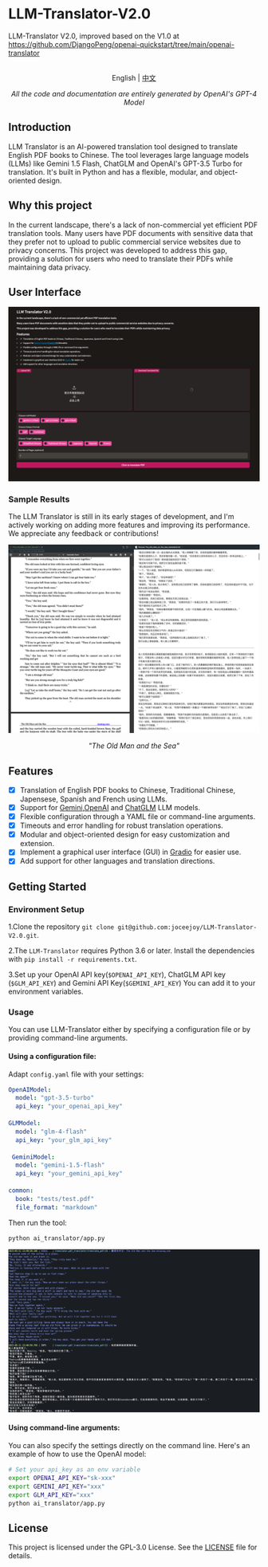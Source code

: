 # LLM-Translator-V2.0
LLM-Translator V2.0, improved based on the V1.0 at https://github.com/DjangoPeng/openai-quickstart/tree/main/openai-translator


<p align="center">
    <br> English | <a href="README-CN.md">中文</a>
</p>
<p align="center">
    <em>All the code and documentation are entirely generated by OpenAI's GPT-4 Model</em>
</p>


## Introduction

LLM Translator is an AI-powered translation tool designed to translate English PDF books to Chinese. The tool leverages large language models (LLMs) like Gemini 1.5 Flash, ChatGLM and OpenAI's GPT-3.5 Turbo for translation. It's built in Python and has a flexible, modular, and object-oriented design. 

## Why this project

In the current landscape, there's a lack of non-commercial yet efficient PDF translation tools. Many users have PDF documents with sensitive data that they prefer not to upload to public commercial service websites due to privacy concerns. This project was developed to address this gap, providing a solution for users who need to translate their PDFs while maintaining data privacy.

## User Interface

![User_Interface](images/ui.png)

### Sample Results

The LLM Translator is still in its early stages of development, and I'm actively working on adding more features and improving its performance. We appreciate any feedback or contributions!

![The_Old_Man_of_the_Sea](images/sample_image_0.png)

<p align="center">
    <em>"The Old Man and the Sea"</em>
</p>

## Features


- [X]  Translation of English PDF books to Chinese, Traditional Chinese, Japensese, Spanish and French using LLMs.
- [X]  Support for [Gemini](https://deepmind.google/technologies/gemini/flash/),[OpenAI](https://platform.openai.com/docs/models) and [ChatGLM](https://github.com/THUDM/ChatGLM-6B) LLM models.
- [X]  Flexible configuration through a YAML file or command-line arguments.
- [X]  Timeouts and error handling for robust translation operations.
- [X]  Modular and object-oriented design for easy customization and extension.
- [X]  Implement a graphical user interface (GUI) in [Gradio](https://www.gradio.app/) for easier use.
- [X]  Add support for other languages and translation directions.

## Getting Started

### Environment Setup

1.Clone the repository `git clone git@github.com:joceejoy/LLM-Translator-V2.0.git`.

2.The `LLM-Translator` requires Python 3.6 or later. Install the dependencies with `pip install -r requirements.txt`.

3.Set up your OpenAI API key(`$OPENAI_API_KEY`), ChatGLM API key (`$GLM_API_KEY`) and Gemini API Key(`$GEMINI_API_KEY`) You can add it to your environment variables.

### Usage

You can use LLM-Translator either by specifying a configuration file or by providing command-line arguments.

#### Using a configuration file:

Adapt `config.yaml` file with your settings:

```yaml
OpenAIModel:
  model: "gpt-3.5-turbo"
  api_key: "your_openai_api_key"

GLMModel:
  model: "glm-4-flash"
  api_key: "your_glm_api_key"

 GeminiModel:
  model: "gemini-1.5-flash"
  api_key: "your_gemini_api_key" 

common:
  book: "tests/test.pdf"
  file_format: "markdown"
```

Then run the tool:

```bash
python ai_translator/app.py
```

![sample_out](images/sample_image_1.png)

#### Using command-line arguments:

You can also specify the settings directly on the command line. Here's an example of how to use the OpenAI model:

```bash
# Set your api_key as an env variable
export OPENAI_API_KEY="sk-xxx"
export GEMINI_API_KEY="xxx"
export GLM_API_KEY="xxx"
python ai_translator/app.py
```

## License

This project is licensed under the GPL-3.0 License. See the [LICENSE](LICENSE) file for details.
